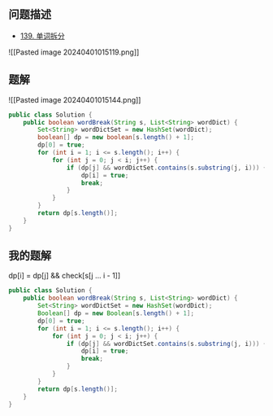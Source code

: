 ## 问题描述

- [139. 单词拆分](https://leetcode.cn/problems/word-break/)

![[Pasted image 20240401015119.png]]
## 题解

![[Pasted image 20240401015144.png]]

```java
public class Solution {
    public boolean wordBreak(String s, List<String> wordDict) {
        Set<String> wordDictSet = new HashSet(wordDict);
        boolean[] dp = new boolean[s.length() + 1];
        dp[0] = true;
        for (int i = 1; i <= s.length(); i++) {
            for (int j = 0; j < i; j++) {
                if (dp[j] && wordDictSet.contains(s.substring(j, i))) {
                    dp[i] = true;
                    break;
                }
            }
        }
        return dp[s.length()];
    }
} 
```

## 我的题解

dp[i] = dp[j] && check[s[j ... i - 1]]

```java
public class Solution {
	public boolean wordBreak(String s, List<String> wordDict) {
		Set<String> wordDictSet = new HashSet(wordDict);
		Boolean[] dp = new Boolean[s.length() + 1];
		dp[0] = true;
		for (int i = 1; i <= s.length(); i++) {
			for (int j = 0; j < i; j++) {
				if (dp[j] && wordDictSet.contains(s.substring(j, i))) {
					dp[i] = true;
					break;
				}
			}
		}
		return dp[s.length()];
	}
}
```